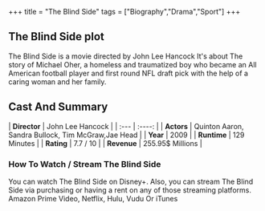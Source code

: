 +++
title = "The Blind Side"
tags = ["Biography","Drama","Sport"]
+++
## The Blind Side plot
The Blind Side is a movie directed by John Lee Hancock It's about The story of Michael Oher, a homeless and traumatized boy who became an All American football player and first round NFL draft pick with the help of a caring woman and her family.
## Cast And Summary
| **Director**      | John Lee Hancock |
    | :---        |    :----:   |
    |  **Actors** | Quinton Aaron, Sandra Bullock, Tim McGraw,Jae Head |
    | **Year**   | 2009    |
    |  **Runtime** | 129 Minutes |
    |  **Rating** | 7.7 / 10 | 
    |  **Revenue** | 255.95$ Millions |
### How To Watch / Stream The Blind Side
You can watch The Blind Side on Disney+.
Also, you can stream The Blind Side via purchasing or having a rent on any of those streaming platforms.
Amazon Prime Video, Netflix, Hulu, Vudu Or iTunes